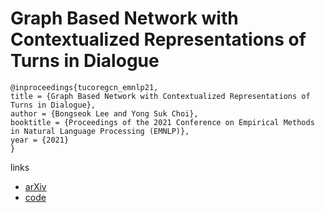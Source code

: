 # Graph Based Network with Contextualized Representations of Turns in Dialogue

```
@inproceedings{tucoregcn_emnlp21,
title = {Graph Based Network with Contextualized Representations of Turns in Dialogue},
author = {Bongseok Lee and Yong Suk Choi},
booktitle = {Proceedings of the 2021 Conference on Empirical Methods in Natural Language Processing (EMNLP)},
year = {2021}
}
```

links
- [arXiv](https://arxiv.org/abs/2109.04008)
- [code](https://github.com/BlackNoodle/TUCORE-GCN)
